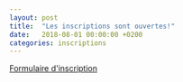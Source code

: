 ```yaml
---
layout: post
title:  "Les inscriptions sont ouvertes!"
date:   2018-08-01 00:00:00 +0200
categories: inscriptions
---
```


[Formulaire d'inscription][form-inscription]

[form-inscription]: https://app.brocantebruyeres.be